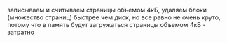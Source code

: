 записываем и считываем страницы объемом 4кБ, удаляем блоки (множество страниц)
быстрее чем диск, но все равно не очень круто, потому что в память будут загружаться страницы объемом 4кБ - затратно